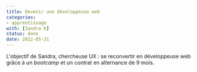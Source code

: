 ```yaml
---
title: Devenir une développeuse web
categories:
- apprentissage
with: [Sandra K]
status: done
date: 2022-05-31
---
```


L'objectif de Sandra, chercheuse UX : se reconvertir en développeuse web grâce à un _bootcamp_ et un contrat en alternance de 9 mois.

<!--more-->
